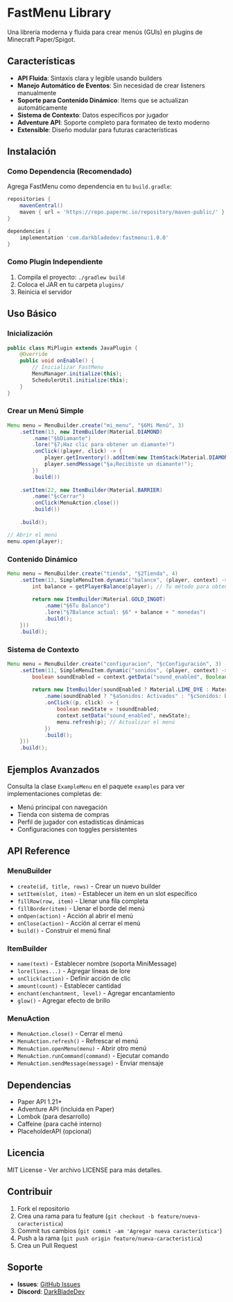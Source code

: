 # FastMenu Library

Una librería moderna y fluida para crear menús (GUIs) en plugins de Minecraft Paper/Spigot.

## Características

- **API Fluida**: Sintaxis clara y legible usando builders
- **Manejo Automático de Eventos**: Sin necesidad de crear listeners manualmente
- **Soporte para Contenido Dinámico**: Items que se actualizan automáticamente
- **Sistema de Contexto**: Datos específicos por jugador
- **Adventure API**: Soporte completo para formateo de texto moderno
- **Extensible**: Diseño modular para futuras características

## Instalación

### Como Dependencia (Recomendado)

Agrega FastMenu como dependencia en tu `build.gradle`:

```gradle
repositories {
    mavenCentral()
    maven { url = 'https://repo.papermc.io/repository/maven-public/' }
}

dependencies {
    implementation 'com.darkbladedev:fastmenu:1.0.0'
}
```

### Como Plugin Independiente

1. Compila el proyecto: `./gradlew build`
2. Coloca el JAR en tu carpeta `plugins/`
3. Reinicia el servidor

## Uso Básico

### Inicialización

```java
public class MiPlugin extends JavaPlugin {
    @Override
    public void onEnable() {
        // Inicializar FastMenu
        MenuManager.initialize(this);
        SchedulerUtil.initialize(this);
    }
}
```

### Crear un Menú Simple

```java
Menu menu = MenuBuilder.create("mi_menu", "§6Mi Menú", 3)
    .setItem(13, new ItemBuilder(Material.DIAMOND)
        .name("§bDiamante")
        .lore("§7¡Haz clic para obtener un diamante!")
        .onClick((player, click) -> {
            player.getInventory().addItem(new ItemStack(Material.DIAMOND));
            player.sendMessage("§a¡Recibiste un diamante!");
        })
        .build())
    
    .setItem(22, new ItemBuilder(Material.BARRIER)
        .name("§cCerrar")
        .onClick(MenuAction.close())
        .build())
    
    .build();

// Abrir el menú
menu.open(player);
```

### Contenido Dinámico

```java
Menu menu = MenuBuilder.create("tienda", "§2Tienda", 4)
    .setItem(13, SimpleMenuItem.dynamic("balance", (player, context) -> {
        int balance = getPlayerBalance(player); // Tu método para obtener balance
        
        return new ItemBuilder(Material.GOLD_INGOT)
            .name("§6Tu Balance")
            .lore("§7Balance actual: §6" + balance + " monedas")
            .build();
    }))
    .build();
```

### Sistema de Contexto

```java
Menu menu = MenuBuilder.create("configuracion", "§cConfiguración", 3)
    .setItem(11, SimpleMenuItem.dynamic("sonidos", (player, context) -> {
        boolean soundEnabled = context.getData("sound_enabled", Boolean.class, true);
        
        return new ItemBuilder(soundEnabled ? Material.LIME_DYE : Material.GRAY_DYE)
            .name(soundEnabled ? "§aSonidos: Activados" : "§cSonidos: Desactivados")
            .onClick((p, click) -> {
                boolean newState = !soundEnabled;
                context.setData("sound_enabled", newState);
                menu.refresh(p); // Actualizar el menú
            })
            .build();
    }))
    .build();
```

## Ejemplos Avanzados

Consulta la clase `ExampleMenu` en el paquete `examples` para ver implementaciones completas de:

- Menú principal con navegación
- Tienda con sistema de compras
- Perfil de jugador con estadísticas dinámicas
- Configuraciones con toggles persistentes

## API Reference

### MenuBuilder

- `create(id, title, rows)` - Crear un nuevo builder
- `setItem(slot, item)` - Establecer un item en un slot específico
- `fillRow(row, item)` - Llenar una fila completa
- `fillBorder(item)` - Llenar el borde del menú
- `onOpen(action)` - Acción al abrir el menú
- `onClose(action)` - Acción al cerrar el menú
- `build()` - Construir el menú final

### ItemBuilder

- `name(text)` - Establecer nombre (soporta MiniMessage)
- `lore(lines...)` - Agregar líneas de lore
- `onClick(action)` - Definir acción de clic
- `amount(count)` - Establecer cantidad
- `enchant(enchantment, level)` - Agregar encantamiento
- `glow()` - Agregar efecto de brillo

### MenuAction

- `MenuAction.close()` - Cerrar el menú
- `MenuAction.refresh()` - Refrescar el menú
- `MenuAction.openMenu(menu)` - Abrir otro menú
- `MenuAction.runCommand(command)` - Ejecutar comando
- `MenuAction.sendMessage(message)` - Enviar mensaje

## Dependencias

- Paper API 1.21+
- Adventure API (incluida en Paper)
- Lombok (para desarrollo)
- Caffeine (para caché interno)
- PlaceholderAPI (opcional)

## Licencia

MIT License - Ver archivo LICENSE para más detalles.

## Contribuir

1. Fork el repositorio
2. Crea una rama para tu feature (`git checkout -b feature/nueva-caracteristica`)
3. Commit tus cambios (`git commit -am 'Agregar nueva característica'`)
4. Push a la rama (`git push origin feature/nueva-caracteristica`)
5. Crea un Pull Request

## Soporte

- **Issues**: [GitHub Issues](https://github.com/DarkBladeDev/FastMenuLib/issues)
- **Discord**: [DarkBladeDev](https://discord.com/users/835986372594630706)
